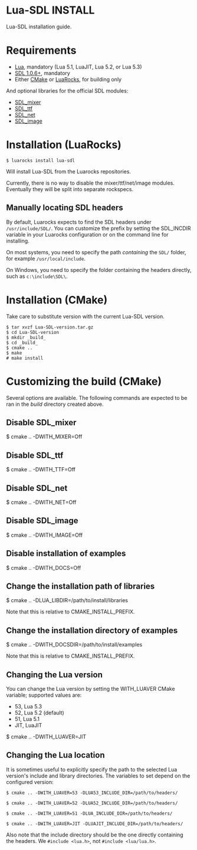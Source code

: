 Lua-SDL INSTALL
================

Lua-SDL installation guide.

Requirements
============

* [Lua](http://lua.org), mandatory (Lua 5.1, LuaJIT, Lua 5.2, or Lua 5.3)
* [SDL 1.0.6+](http://libsdl.org), mandatory
* Either [CMake](http://cmake.org) or [LuaRocks](https://luarocks.org), for building only

And optional libraries for the official SDL modules:

* [SDL_mixer](http://www.libsdl.org/projects/SDL_mixer)
* [SDL_ttf](http://www.libsdl.org/projects/SDL_ttf)
* [SDL_net](http://www.libsdl.org/projects/SDL_net)
* [SDL_image](http://www.libsdl.org/projects/SDL_image)

Installation (LuaRocks)
=======================

    $ luarocks install lua-sdl

Will install Lua-SDL from the Luarocks repositories.


Currently, there is no way to disable the mixer/ttf/net/image modules.
Eventually they will be split into separate rockspecs.

Manually locating SDL headers
------------------------------

By default, Luarocks expects to find the SDL headers under `/usr/include/SDL/`.
You can customize the prefix by setting the SDL_INCDIR variable in your Luarocks
configuration or on the command line for installing.

On most systems, you need to specify the path *containing* the `SDL/` folder,
for example `/usr/local/include`.

On Windows, you need to specify the folder containing the headers directly,
such as `c:\include\SDL\`.

Installation (CMake)
====================

Take care to substitute version with the current Lua-SDL version.

    $ tar xvzf Lua-SDL-version.tar.gz
    $ cd Lua-SDL-version
    $ mkdir _build_
    $ cd _build_
    $ cmake ..
    $ make
    # make install

Customizing the build (CMake)
=============================

Several options are available. The following commands are expected to be ran in
the _build_ directory created above.

Disable SDL_mixer
-----------------

$ cmake .. -DWITH_MIXER=Off

Disable SDL_ttf
---------------

$ cmake .. -DWITH_TTF=Off

Disable SDL_net
---------------

$ cmake .. -DWITH_NET=Off

Disable SDL_image
-----------------

$ cmake .. -DWITH_IMAGE=Off

Disable installation of examples
--------------------------------

$ cmake .. -DWITH_DOCS=Off

Change the installation path of libraries
-----------------------------------------

$ cmake .. -DLUA_LIBDIR=/path/to/install/libraries

Note that this is relative to CMAKE_INSTALL_PREFIX.

Change the installation directory of examples
---------------------------------------------

$ cmake .. -DWITH_DOCSDIR=/path/to/install/examples

Note that this is relative to CMAKE_INSTALL_PREFIX.

Changing the Lua version
------------------------

You can change the Lua version by setting the WITH_LUAVER CMake variable;
supported values are:

* 53, Lua 5.3
* 52, Lua 5.2 (default)
* 51, Lua 5.1
* JIT, LuaJIT

$ cmake .. -DWITH_LUAVER=JIT

Changing the Lua location
-------------------------

It is sometimes useful to explicitly specify the path to the selected Lua version's include and library directories. The variables to set depend on the configured version:</p>

    $ cmake .. -DWITH_LUAVER=53 -DLUA53_INCLUDE_DIR=/path/to/headers/

    $ cmake .. -DWITH_LUAVER=52 -DLUA52_INCLUDE_DIR=/path/to/headers/

    $ cmake .. -DWITH_LUAVER=51 -DLUA_INCLUDE_DIR=/path/to/headers/

    $ cmake .. -DWITH_LUAVER=JIT -DLUAJIT_INCLUDE_DIR=/path/to/headers/

Also note that the include directory should be the one directly containing
the headers. We `#include <lua.h>`, not `#include <lua/lua.h>`.
